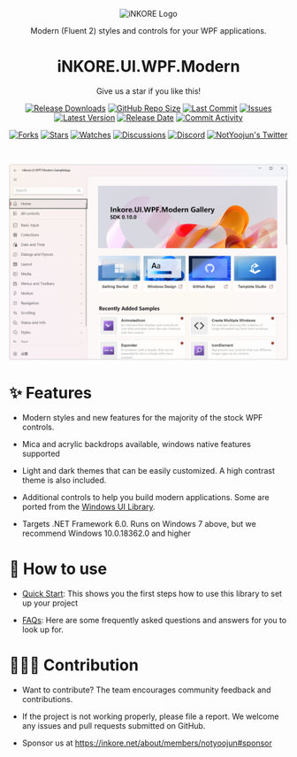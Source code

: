 
<p align="center">
  <a target="_blank" rel="noopener noreferrer">
    <img width="128" src="https://github.com/iNKOREStudios/.github/blob/main/assets/iNKORE_Badge.png?raw=true" alt="iNKORE Logo">
  </a>
</p>

<p align="center">Modern (Fluent 2) styles and controls for your WPF applications.</p>

<h1 align="center">
  iNKORE.UI.WPF.Modern
</h1>

<p align="center">Give us a star if you like this!</p>

<p align="center">
  <a href="https://github.com/iNKOREStudios/UI.WPF.Modern/releases"><img src="https://img.shields.io/github/downloads/iNKOREStudios/UI.WPF.Modern/total?color=%239F7AEA" alt="Release Downloads"></a>
  <a href="#"><img src="https://img.shields.io/github/repo-size/iNKOREStudios/UI.WPF.Modern?color=6882C4" alt="GitHub Repo Size"></a>
  <a href="#"><img src="https://img.shields.io/github/last-commit/iNKOREStudios/UI.WPF.Modern?color=%23638e66" alt="Last Commit"></a>
  <a href="#"><img src="https://img.shields.io/github/issues/iNKOREStudios/UI.WPF.Modern?color=f76642" alt="Issues"></a>
  <a href="#"><img src="https://img.shields.io/github/v/release/iNKOREStudios/UI.WPF.Modern?color=%4CF4A8B4" alt="Latest Version"></a>
  <a href="#"><img src="https://img.shields.io/github/release-date/iNKOREStudios/UI.WPF.Modern?color=%23b0a3e8" alt="Release Date"></a>
  <a href="https://github.com/iNKOREStudios/UI.WPF.Modern/commits/"><img src="https://img.shields.io/github/commit-activity/m/iNKOREStudios/UI.WPF.Modern" alt="Commit Activity"></a>
</p>

<p align="center">
  <a href="https://github.com/iNKOREStudios/UI.WPF.Modern/network/members"><img src="https://img.shields.io/github/forks/iNKOREStudios/UI.WPF.Modern?style=social" alt="Forks"></a>
  <a href="https://github.com/iNKOREStudios/UI.WPF.Modern/stargazers"><img src="https://img.shields.io/github/stars/iNKOREStudios/UI.WPF.Modern?style=social" alt="Stars"></a>
  <a href="https://github.com/iNKOREStudios/UI.WPF.Modern/watchers"><img src="https://img.shields.io/github/watchers/iNKOREStudios/UI.WPF.Modern?style=social" alt="Watches"></a>
  <a href="https://github.com/iNKOREStudios/UI.WPF.Modern/discussions"><img src="https://img.shields.io/github/discussions/iNKOREStudios/UI.WPF.Modern?style=social" alt="Discussions"></a>
  <a href="https://discord.gg/m6NPNVk4bs"><img src="https://img.shields.io/discord/1092738458805608561?style=social&label=Discord&logo=discord" alt="Discord"></a>
  <a href="https://twitter.com/NotYoojun"><img src="https://img.shields.io/twitter/follow/NotYoojun?style=social" alt="NotYoojun's Twitter"></a>
</p>

<br>
  
  ![Home of the SampleApp (Light theme)](docs/images/screenshot_home.png "Home of the SampleApp (Light theme)")

# ✨ Features

* Modern styles and new features for the majority of the stock WPF controls.
  
* Mica and acrylic backdrops available, windows native features supported

* Light and dark themes that can be easily customized. A high contrast theme is also included.

* Additional controls to help you build modern applications. Some are ported from the [Windows UI Library](https://github.com/microsoft/microsoft-ui-xaml).

* Targets .NET Framework 6.0. Runs on Windows 7 above, but we recommend Windows 10.0.18362.0 and higher



# 🤔 How to use

- [Quick Start](https://github.com/iNKOREStudios/UI.WPF.Modern/blob/main/materials/docs/Quick%20Start.md): This shows you the first steps how to use this library to set up your project

- [FAQs](https://github.com/iNKOREStudios/UI.WPF.Modern/blob/main/materials/docs/FAQs.md): Here are some frequently asked questions and answers for you to look up for.

# 🙋🏻‍♂️ Contribution

- Want to contribute? The team encourages community feedback and contributions.

- If the project is not working properly, please file a report. We welcome any issues and pull requests submitted on GitHub.

- Sponsor us at https://inkore.net/about/members/notyoojun#sponsor
